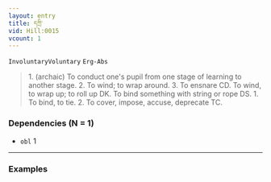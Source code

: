 ```yaml
---
layout: entry
title: དཀྲི་
vid: Hill:0015
vcount: 1
---
```

`InvoluntaryVoluntary` `Erg-Abs`
> 1\.
 (archaic) To conduct one's pupil from one stage of learning to another stage\.
 2\.
 To wind; to wrap around\.
 3\.
 To ensnare CD\.
 To wind, to wrap up; to roll up DK\.
 To bind something with string or rope DS\.
 1\.
 To bind, to tie\.
 2\.
 To cover, impose, accuse, deprecate TC\.

### Dependencies (N = 1)
* `obl` 1

---

### Examples



